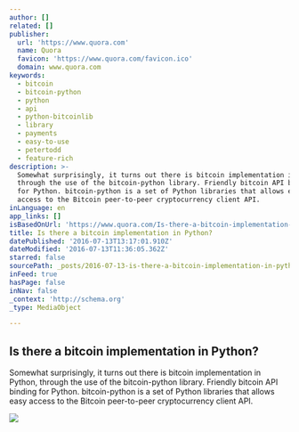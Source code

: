 ```yaml
---
author: []
related: []
publisher:
  url: 'https://www.quora.com'
  name: Quora
  favicon: 'https://www.quora.com/favicon.ico'
  domain: www.quora.com
keywords:
  - bitcoin
  - bitcoin-python
  - python
  - api
  - python-bitcoinlib
  - library
  - payments
  - easy-to-use
  - petertodd
  - feature-rich
description: >-
  Somewhat surprisingly, it turns out there is bitcoin implementation in Python,
  through the use of the bitcoin-python library. Friendly bitcoin API binding
  for Python. bitcoin-python is a set of Python libraries that allows easy
  access to the Bitcoin peer-to-peer cryptocurrency client API.
inLanguage: en
app_links: []
isBasedOnUrl: 'https://www.quora.com/Is-there-a-bitcoin-implementation-in-Python'
title: Is there a bitcoin implementation in Python?
datePublished: '2016-07-13T13:17:01.910Z'
dateModified: '2016-07-13T11:36:05.362Z'
starred: false
sourcePath: _posts/2016-07-13-is-there-a-bitcoin-implementation-in-python.md
inFeed: true
hasPage: false
inNav: false
_context: 'http://schema.org'
_type: MediaObject

---
```

<article style=""><h1>Is there a bitcoin implementation in Python?</h1><p>Somewhat surprisingly, it turns out there is bitcoin implementation in Python, through the use of the bitcoin-python library. Friendly bitcoin API binding for Python. bitcoin-python is a set of Python libraries that allows easy access to the Bitcoin peer-to-peer cryptocurrency client API.</p><img src="https://qsf.ec.quoracdn.net/-images.new_grid.fb_share_default.pnge6dde9cfa6e03c43.png" /></article>